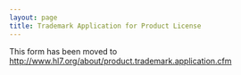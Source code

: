 ```yaml
---
layout: page
title: Trademark Application for Product License
---
```


This form has been moved to <http://www.hl7.org/about/product.trademark.application.cfm>